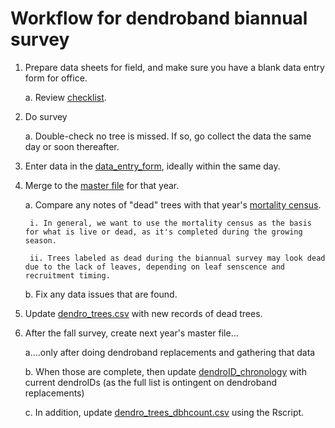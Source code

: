 # Workflow for dendroband biannual survey

1. Prepare data sheets for field, and make sure you have a blank data entry form for office.

    a. Review [checklist](https://github.com/SCBI-ForestGEO/Dendrobands/tree/master/resources/field_forms).

2. Do survey

    a. Double-check no tree is missed. If so, go collect the data the same day or soon thereafter.

3. Enter data in the [data_entry_form](https://github.com/SCBI-ForestGEO/Dendrobands/tree/master/resources/data_entry_forms), ideally within the same day.

4. Merge to the [master file](https://github.com/SCBI-ForestGEO/Dendrobands/tree/master/data) for that year.

    a. Compare any notes of "dead" trees with that year's [mortality census](https://github.com/SCBI-ForestGEO/SCBI-ForestGEO-Data_private/tree/master/SCBI_mortality/data).
    
        i. In general, we want to use the mortality census as the basis for what is live or dead, as it's completed during the growing season.
      
        ii. Trees labeled as dead during the biannual survey may look dead due to the lack of leaves, depending on leaf senscence and recruitment timing.
      
    b. Fix any data issues that are found.
    
5. Update [dendro_trees.csv](https://github.com/SCBI-ForestGEO/Dendrobands/blob/master/data/dendro_trees.csv) with new records of dead trees.

6. After the fall survey, create next year's master file...

    a....only after doing dendroband replacements and gathering that data
    
    b. When those are complete, then update [dendroID_chronology](https://github.com/SCBI-ForestGEO/Dendrobands/blob/master/data/dendroID_chronology.csv) with current dendroIDs (as the full list is ontingent on dendroband replacements)

    c. In addition, update [dendro_trees_dbhcount.csv](https://github.com/SCBI-ForestGEO/Dendrobands/blob/master/results/dendro_trees_dbhcount.csv) using the Rscript.
